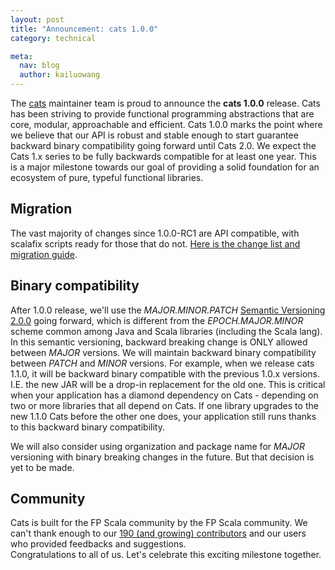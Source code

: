 ```yaml
---
layout: post
title: "Announcement: cats 1.0.0"
category: technical

meta:
  nav: blog
  author: kailuowang
---
```


The [cats](https://github.com/typelevel/cats) maintainer team is proud to announce the **cats 1.0.0** release.
Cats has been striving to provide functional programming abstractions that are core, modular, approachable and efficient. 
Cats 1.0.0 marks the point where we believe that our API is robust and stable enough to start guarantee backward binary compatibility going forward until Cats 2.0. We expect the Cats 1.x series to be fully backwards compatible for at least one year. This is a major milestone towards
our goal of providing a solid foundation for an ecosystem of pure, typeful functional libraries.

## Migration

The vast majority of changes since 1.0.0-RC1 are API compatible, with scalafix scripts ready for those that do not.
 [Here is the change list and migration guide](https://github.com/typelevel/cats/blob/master/CHANGES.md).

## Binary compatibility
After 1.0.0 release, we'll use the *MAJOR.MINOR.PATCH* [Semantic Versioning 2.0.0](https://semver.org/) going forward, which is different from the *EPOCH.MAJOR.MINOR* scheme common among Java and Scala libraries (including the Scala lang).  In this semantic versioning, backward breaking change is ONLY allowed between *MAJOR* versions. We will maintain backward binary compatibility between *PATCH* and *MINOR* versions. For example, when we release cats 1.1.0, it will be backward binary compatible with the previous 1.0.x versions. I.E. the new JAR will be a drop-in replacement for the old one. This is critical when your application has a diamond dependency on Cats - depending on two or more libraries that all depend on Cats. If one library upgrades to the new 1.1.0 Cats before the other one does, your application still runs thanks to this backward binary compatibility.

We will also consider using organization and package name for *MAJOR* versioning with binary breaking changes in the future. But that decision is yet to be made.

## Community
Cats is built for the FP Scala community by the FP Scala community. We can't thank enough to our [190 (and growing) contributors](https://github.com/typelevel/cats/graphs/contributors) and our users who provided feedbacks and suggestions.  
Congratulations to all of us. Let's celebrate this exciting milestone together. 
  
